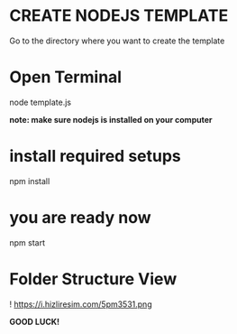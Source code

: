 # CREATE NODEJS TEMPLATE

Go to the directory where you want to create the template

# Open Terminal

node template.js

**note: make sure nodejs is installed on your computer**

# install required setups

npm install

# you are ready now

npm start

# Folder Structure View

! https://i.hizliresim.com/5pm3531.png

**GOOD LUCK!**



